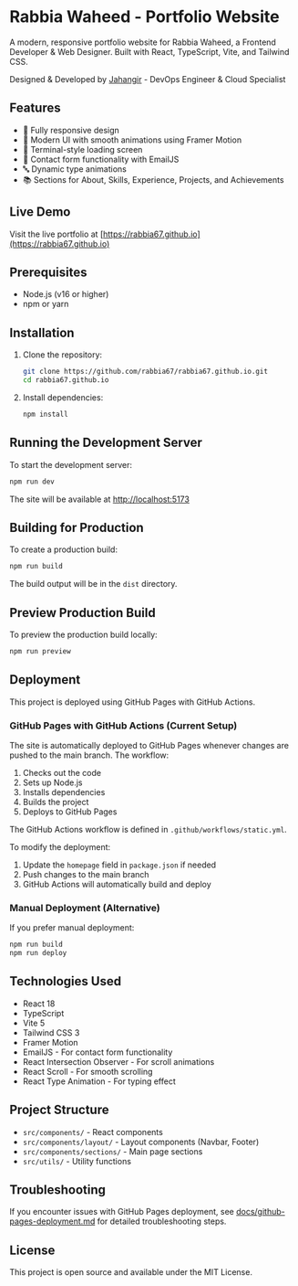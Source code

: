 # Rabbia Waheed - Portfolio Website

A modern, responsive portfolio website for Rabbia Waheed, a Frontend Developer & Web Designer. Built with React, TypeScript, Vite, and Tailwind CSS.

Designed & Developed by [Jahangir](https://www.linkedin.com/in/jahangir-a-45886428a/) - DevOps Engineer & Cloud Specialist

## Features

- 📱 Fully responsive design
- 🎨 Modern UI with smooth animations using Framer Motion
- 🌙 Terminal-style loading screen
- 📧 Contact form functionality with EmailJS
- 🔤 Dynamic type animations
- 📚 Sections for About, Skills, Experience, Projects, and Achievements

## Live Demo

Visit the live portfolio at [https://rabbia67.github.io](https://rabbia67.github.io)

## Prerequisites

- Node.js (v16 or higher)
- npm or yarn

## Installation

1. Clone the repository:
   ```bash
   git clone https://github.com/rabbia67/rabbia67.github.io.git
   cd rabbia67.github.io
   ```

2. Install dependencies:
   ```bash
   npm install
   ```

## Running the Development Server

To start the development server:

```bash
npm run dev
```

The site will be available at [http://localhost:5173](http://localhost:5173)

## Building for Production

To create a production build:

```bash
npm run build
```

The build output will be in the `dist` directory.

## Preview Production Build

To preview the production build locally:

```bash
npm run preview
```

## Deployment

This project is deployed using GitHub Pages with GitHub Actions.

### GitHub Pages with GitHub Actions (Current Setup)

The site is automatically deployed to GitHub Pages whenever changes are pushed to the main branch. The workflow:

1. Checks out the code
2. Sets up Node.js
3. Installs dependencies
4. Builds the project
5. Deploys to GitHub Pages

The GitHub Actions workflow is defined in `.github/workflows/static.yml`.

To modify the deployment:
1. Update the `homepage` field in `package.json` if needed
2. Push changes to the main branch
3. GitHub Actions will automatically build and deploy

### Manual Deployment (Alternative)

If you prefer manual deployment:

```bash
npm run build
npm run deploy
```

## Technologies Used

- React 18
- TypeScript
- Vite 5
- Tailwind CSS 3
- Framer Motion
- EmailJS - For contact form functionality
- React Intersection Observer - For scroll animations
- React Scroll - For smooth scrolling
- React Type Animation - For typing effect

## Project Structure

- `src/components/` - React components
- `src/components/layout/` - Layout components (Navbar, Footer)
- `src/components/sections/` - Main page sections
- `src/utils/` - Utility functions

## Troubleshooting

If you encounter issues with GitHub Pages deployment, see [docs/github-pages-deployment.md](docs/github-pages-deployment.md) for detailed troubleshooting steps.

## License

This project is open source and available under the MIT License. 
